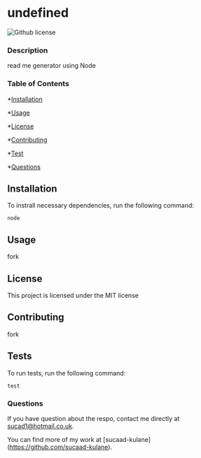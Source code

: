 # undefined
  ![Github license](http://img.shields.io/badge/license-MIT-blue.svg)

  ### Description

  read me generator using Node

  ### Table of Contents
  
  *[Installation](#installation)

  *[Usage](#usage)

  *[License](#license)


  *[Contributing](#contributing)

  *[Test](#test)

  *[Questions](#questions)

  ## Installation

  To instrall necessary dependencies, run the following command:

  ```
  node
  ```

  ## Usage 
  fork

  ## License

  This project is licensed under the MIT license

  ## Contributing

  fork

  ## Tests

  To run tests, run the following command:

  ```
  test
  ```

  ### Questions

  If you have question about the respo, contact me directly at sucad1@hotmail.co.uk.

  You can find more of my work at [sucaad-kulane] (https://github.com/sucaad-kulane).



  





